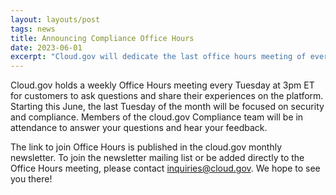 ```yaml
---
layout: layouts/post
tags: news
title: Announcing Compliance Office Hours
date: 2023-06-01
excerpt: "Cloud.gov will dedicate the last office hours meeting of every month to compliance-related questions starting June 27."
---
```


Cloud.gov holds a weekly Office Hours meeting every Tuesday at 3pm ET for customers to ask questions and share their experiences on the platform. Starting this June, the last Tuesday of the month will be focused on security and compliance. Members of the cloud.gov Compliance team will be in attendance to answer your questions and hear your feedback.

The link to join Office Hours is published in the cloud.gov monthly newsletter. To join the newsletter mailing list or be added directly to the Office Hours meeting, please contact inquiries@cloud.gov. We hope to see you there!
